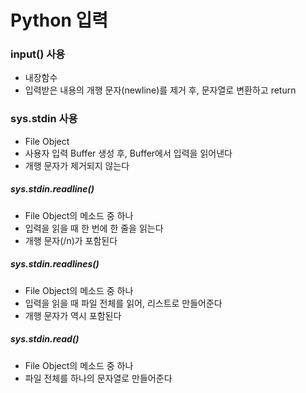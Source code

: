 # Python 입력
  
  
### input() 사용  
- 내장함수
- 입력받은 내용의 개행 문자(newline)를 제거 후, 문자열로 변환하고 return

### sys.stdin 사용
- File Object
- 사용자 입력 Buffer 생성 후, Buffer에서 입력을 읽어낸다
- 개행 문자가 제거되지 않는다

##### sys.stdin.readline()
- File Object의 메소드 중 하나
- 입력을 읽을 때 한 번에 한 줄을 읽는다
- 개행 문자(/n)가 포함된다

##### sys.stdin.readlines()
- File Object의 메소드 중 하나
- 입력을 읽을 때 파일 전체를 읽어, 리스트로 만들어준다
- 개행 문자가 역시 포함된다

##### sys.stdin.read()
- File Object의 메소드 중 하나
- 파일 전체를 하나의 문자열로 만들어준다
  

